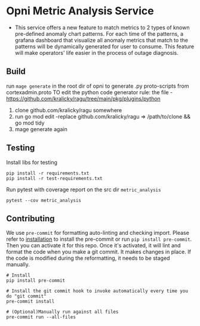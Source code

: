 # Opni Metric Analysis Service

* This service offers a new feature to match metrics to 2 types of known pre-defined anomaly chart patterns. For each time of the patterns, a grafana dashboard that visualize all anomaly metrics that match to the patterns will be dynamically generated for user to consume. This feature will make operators' life easier in the process of outage diagnosis.

## Build
run `mage generate` in the root dir of opni to generate .py proto-scripts from cortexadmin.proto 
TO edit the python code generator rule: the file - https://github.com/kralicky/ragu/tree/main/pkg/plugins/python
1. clone github.com/kralicky/ragu somewhere
2. run go mod edit -replace github.com/kralicky/ragu => /path/to/clone && go mod tidy
3. mage generate again

## Testing
Install libs for testing
```
pip install -r requirements.txt
pip install -r test-requirements.txt
```

Run pytest with coverage report on the src dir `metric_analysis`
```
pytest --cov metric_analysis
```

## Contributing
We use `pre-commit` for formatting auto-linting and checking import. Please refer to [installation](https://pre-commit.com/#installation) to install the pre-commit or run `pip install pre-commit`. Then you can activate it for this repo. Once it's activated, it will lint and format the code when you make a git commit. It makes changes in place. If the code is modified during the reformatting, it needs to be staged manually.

```
# Install
pip install pre-commit

# Install the git commit hook to invoke automatically every time you do "git commit"
pre-commit install

# (Optional)Manually run against all files
pre-commit run --all-files
```
